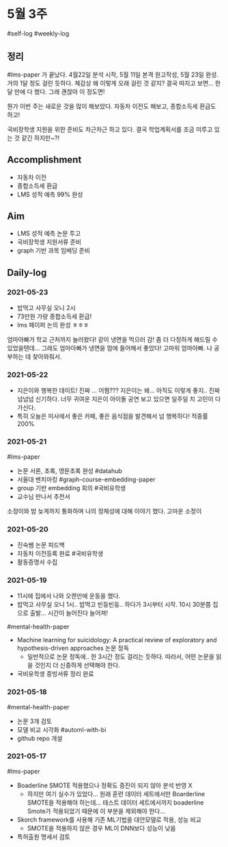 # 5월 3주
#self-log #weekly-log


## 정리
#lms-paper 가 끝났다. 4월22일 분석 시작, 5월 11일 본격 원고작성, 5월 23일 완성. 거의 1달 정도 걸린 듯하다. 체감상 왜 이렇게 오래 걸린 것 같지? 결국 따지고 보면… 한 달 만에 다 했다. 그래 괜찮아 이 정도면! 

뭔가 이번 주는 새로운 것을 많이 해보았다. 자동차 이전도 해보고, 종합소득세 환급도 하고! 

국비장학생 지원을 위한 준비도 차근차근 하고 있다. 결국 학업계획서를 조금 미루고 있는 것 같긴 하지만~?!

## Accomplishment
* 자동차 이전
* 종합소득세 환급
* LMS 성적 예측 99% 완성

## Aim
* LMS 성적 예측 논문 투고
* 국비장학생 지원서류 준비
* graph 기반 과목 임베딩 준비 

## Daily-log 
### 2021-05-23
* 밥먹고 사무실 오니 2시
* 73만원 가량 종합소득세 환급!
* lms 페이퍼 논의 완성 ㅎㅎㅎ

엄마아빠가 학교 근처까지 놀러왔다! 같이 냉면을 먹으러 감! 좀 더 다정하게 해드릴 수 있었을텐데… 그래도 엄마아빠가 냉면을 맘에 들어해서 좋았다! 고마워 엄마아빠. 나 공부하는 데 찾아와줘서.

### 2021-05-22
* 지은이와 행복한 데이트! 진짜 … 어쩜??? 지은이는 왜… 아직도 이렇게 좋지.. 진짜 넘넘넘 신기하다. 너무 귀여운 지은이 아이돌 공연 보고 있으면 일주일 치 고민이 다 가신다. 
* 특히 오늘은 미사에서 좋은 카페, 좋은 음식점을 발견해서 넘 행복하다! 적중률 200%

### 2021-05-21
#lms-paper
* 논문 서론, 초록, 영문초록 완성 
#datahub
* 서울대 벤치마킹
#graph-course-embedding-paper
* group 기반 embedding 회의 
#국비유학생
* 교수님 만나서 추천서 

소정이와 밤 늦게까지 통화하며 나의 정체성에 대해 이야기 했다. 고마운 소정이

### 2021-05-20
* 진숙쌤 논문 피드백
* 자동차 이전등록 완료
#국비유학생
* 활동증명서 수집 

### 2021-05-19
* 11시에 집에서 나와 오랜만에 운동을 했다. 
* 밥먹고 사무실 오니 1시.. 밥먹고 빈둥빈둥.. 하다가 3시부터 시작. 10시 30분쯤 집으로 출발… 시간이 늘어진다 늘어져! 

#mental-health-paper
* Machine learning for suicidology: A practical review of exploratory and hypothesis-driven approaches 논문 정독 
    * 일반적으로 논문 정독에.. 한 3시간 정도 걸리는 듯하다. 따라서, 어떤 논문을 읽을 것인지 더 신중하게 선택해야 한다.
* 국비유학생 증빙서류 정리 완료 

### 2021-05-18
#mental-health-paper
* 논문 3개 검토
* 모델 비교 시각화
#automl-with-bi
* github repo 개설 

### 2021-05-17
#lms-paper
* Boaderline SMOTE 적용했으나 정확도 증진이 되지 않아 분석 반영 X
    * 하지만 여기 실수가 있었다… 원래 훈련 데이터 세트에서만 Boarderline SMOTE을 적용해야 하는데… 테스트 데이터 세트에서까지 boaderline Smote가 적용되었기 때문에 이 부분을 제외해야 한다… 
* Skorch framework를 사용해 기존 ML기법을 대안모델로 적용, 성능 비교
    * SMOTE을 적용하지 않은 경우 ML이 DNN보다 성능이 낮음
* 특허출원 명세서 검토
